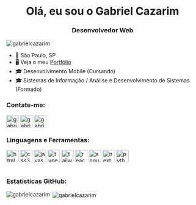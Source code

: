 <h1 align="center">Olá, eu sou o Gabriel Cazarim</h1>
<h3 align="center">Desenvolvedor Web</h3>

<p align="left"> <img src="https://komarev.com/ghpvc/?username=gabrielcazarim&label=Profile%20views&color=0e75b6&style=flat" alt="gabrielcazarim" /> </p>

*   📍  São Paulo, SP
*   🖥️  Veja o meu [Portfólio](http://gabrielcazarim.netlify.app)
*   🎓  Desenvolvimento Mobile (Cursando)
*   🎓  Sistemas de Informação / Análise e Desenvolvimento de Sistemas (Formado)

<h3 align="left">Contate-me:</h3>
<p align="left">
<a href="https://linkedin.com/in/gabrielcazarim" target="blank"><img align="center" src="https://cdn.jsdelivr.net/gh/devicons/devicon/icons/linkedin/linkedin-original.svg" width="32" height="32" alt="gabrielcazarim"/></a>
<a href="https://github.com/gabrielcazarim" target="blank"><img align="center" src="https://www.svgrepo.com/show/475654/github-color.svg" width="32" height="32" alt="gabrielcazarim"/></a>
<a href="mailto:gabrielcazarimdev@gmail.com"><img align="center" src="https://www.svgrepo.com/show/353812/google-gmail.svg" width="32" height="32" alt="gabrielcazarim"/></a>
</p>

<h3 align="left">Linguagens e Ferramentas:</h3>

<div style="display: inline_block">
  <img align="center" alt="html5" src="https://cdn.jsdelivr.net/gh/devicons/devicon/icons/html5/html5-plain.svg" width="32" height="32"/>
  <img align="center" alt="css3" src="https://cdn.jsdelivr.net/gh/devicons/devicon/icons/css3/css3-plain.svg" width="32" height="32" />
  <img align="center" alt="javascript" src="https://cdn.jsdelivr.net/gh/devicons/devicon/icons/javascript/javascript-plain.svg" width="32" height="32"/>
  <img align="center" alt="typescript" src="https://cdn.jsdelivr.net/gh/devicons/devicon/icons/typescript/typescript-plain.svg" width="32" height="32"/>
  <img align="center" alt="tailwind" src="https://cdn.jsdelivr.net/gh/devicons/devicon/icons/tailwindcss/tailwindcss-plain.svg" width="32" height="32" />
  <img align="center" alt="react" src="https://cdn.jsdelivr.net/gh/devicons/devicon/icons/react/react-original.svg" width="32" height="32"/>
  <img align="center" alt="angular" src="https://cdn.jsdelivr.net/gh/devicons/devicon/icons/angularjs/angularjs-plain.svg" width="32" height="32" />
  <img align="center" alt="next" src="https://cdn.jsdelivr.net/gh/devicons/devicon/icons/nextjs/nextjs-original.svg" width="32" height="32"/>
  <img align="center" alt="python" src="https://cdn.jsdelivr.net/gh/devicons/devicon/icons/python/python-original.svg" width="32" height="32" />
</div><br/>

<h3 align="left">Estatísticas GitHub:</h3>

<p><img align="left" src="https://github-readme-stats.vercel.app/api/top-langs/?username=gabrielcazarim&langs_count=10&title_color=3382ed&text_color=ffffff&icon_color=3382ed&bg_color=27272a&hide_border=true&locale=en&custom_title=Top%20%Languages&layout=compact" alt="gabrielcazarim" /></p>

<p>&nbsp;<img align="center" src="https://github-readme-stats.vercel.app/api?username=gabrielcazarim&show_icons=true&hide=&count_private=true&title_color=3382ed&text_color=ffffff&icon_color=3382ed&bg_color=27272a&hide_border=true&show_icons=true" alt="gabrielcazarim" /></p>

